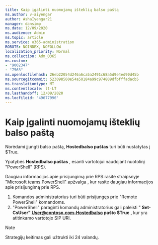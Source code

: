 ```yaml
---
title: Kaip įgalinti nuomojamų išteklių balso paštą
ms.author: v-aiyengar
author: AshaIyengar21
manager: dansimp
ms.date: 12/09/2020
ms.audience: Admin
ms.topic: article
ms.service: o365-administration
ROBOTS: NOINDEX, NOFOLLOW
localization_priority: Normal
ms.collection: Adm_O365
ms.custom:
- "9002347"
- "7563"
ms.openlocfilehash: 26eb22054d246a6ca5a2491c68a5d9e4ed90d45b
ms.sourcegitcommit: 523098560e54a50184a99c974809dfbfffadacb5
ms.translationtype: MT
ms.contentlocale: lt-LT
ms.lasthandoff: 12/09/2020
ms.locfileid: "49677996"
---
```

# <a name="how-to-enable-hosted-voicemail"></a>Kaip įgalinti nuomojamų išteklių balso paštą

Norėdami įjungti balso paštą, **Hostedbalso paštas** turi būti nustatytas į $True.

Ypatybės **Hostedbalso paštas** , esanti vartotojui naudojant nuotolinį "PowerShell" (RPS).

Daugiau informacijos apie prisijungimą prie RPS rasite straipsnyje ["Microsoft teams PowerShell" apžvalga](https://docs.microsoft.com/microsoftteams/teams-powershell-overview) , kur rasite daugiau informacijos apie prisijungimą prie RPS.

1. Komandos administratorius turi būti prisijungęs prie "Remote PowerShell" komandoms.
1. "PowerShell" paraginti komandų administratorius gali paleisti " **Set-CsUser" User@contoso.com-Hostedbalso pašto $True** , kur yra atitinkamo vartotojo SIP URI.

> [!NOTE]
> Strategijų keitimas gali užtrukti iki 24 valandų.